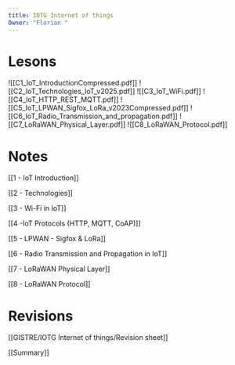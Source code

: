```yaml
---
title: IOTG Internet of things
Owner: "Florian "
---
```

# Lesons
![[C1_IoT_IntroductionCompressed.pdf]]
![[C2_IoT_Technologies_IoT_v2025.pdf]]
![[C3_IoT_WiFi.pdf]]
![[C4_IoT_HTTP_REST_MQTT.pdf]]
![[C5_IoT_LPWAN_Sigfox_LoRa_v2023Compressed.pdf]]
![[C6_IoT_Radio_Transmission_and_propagation.pdf]]
![[C7_LoRaWAN_Physical_Layer.pdf]]
![[C8_LoRaWAN_Protocol.pdf]]
# Notes

[[1 - IoT Introduction]]

[[2 - Technologies]]

[[3 - Wi-Fi in IoT]]

[[4 -IoT Protocols (HTTP, MQTT, CoAP)]]

[[5 - LPWAN - Sigfox & LoRa]]

[[6 - Radio Transmission and Propagation in IoT]]

[[7 - LoRaWAN Physical Layer]]

[[8 - LoRaWAN Protocol]]

# Revisions
[[GISTRE/IOTG Internet of things/Revision sheet]]

[[Summary]]
